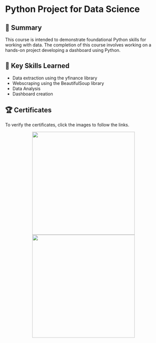 # Python Project for Data Science

## 📄 Summary 
This course is intended to demonstrate foundational Python skills for working with data. The completion of this course involves working on a hands-on project developing a dashboard using Python.


## 🔑 Key Skills Learned 
- Data extraction using the yfinance library
- Webscraping using the BeautifulSoup library
- Data Analysis
- Dashboard creation

## 🏆 Certificates 
To verify the certificates, click the images to follow the links.

<p align="middle">
  <a href="https://www.coursera.org/account/accomplishments/verify/LEHHFD79ECSF"><img src="https://s3.amazonaws.com/coursera_assets/meta_images/generated/CERTIFICATE_LANDING_PAGE/CERTIFICATE_LANDING_PAGE~LEHHFD79ECSF/CERTIFICATE_LANDING_PAGE~LEHHFD79ECSF.jpeg" height="330"></a>
  <a href="https://www.credly.com/earner/earned/badge/e022fcce-f9a2-45dd-96fc-5d382cc87ec0"><img src="https://images.credly.com/size/680x680/images/7d06faf8-c754-4ecd-8ab1-2115826b03c6/Python_Project_for_Data_Science.png" height="330"></a>
</p>
